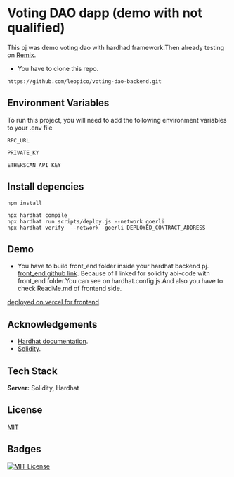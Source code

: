 # Voting DAO dapp (demo with not qualified)

This pj was demo voting dao with hardhad framework.Then already testing on [Remix](http://remix.ethereum.org).

- You have to clone this repo.
```shell
https://github.com/leopico/voting-dao-backend.git
```

## Environment Variables

To run this project, you will need to add the following environment variables to your .env file

`RPC_URL`

`PRIVATE_KY`

`ETHERSCAN_API_KEY`

## Install depencies

```shell
npm install
```

```shell
npx hardhat compile
npx hardhat run scripts/deploy.js --network goerli
npx hardhat verify  --network -goerli DEPLOYED_CONTRACT_ADDRESS
```


## Demo

- You have to build front_end folder inside your hardhat backend pj. [front_end github link](https://github.com/leopico/voting-dao-frontend.git). Because of I linked for solidity abi-code with front_end folder.You can see on hardhat.config.js.And also you have to check ReadMe.md of frontend side.



[deployed on vercel for frontend]().

## Acknowledgements

 - [Hardhat documentation](https://hardhat.org/).
 - [Solidity](https://soliditylang.org/).

## Tech Stack

**Server:** Solidity, Hardhat

## License

[MIT](https://choosealicense.com/licenses/mit/)

## Badges

[![MIT License](https://img.shields.io/badge/License-MIT-green.svg)](https://choosealicense.com/licenses/mit/)
